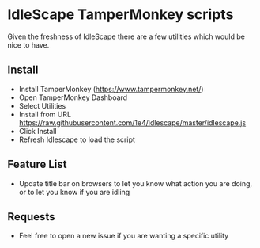 # IdleScape TamperMonkey scripts

Given the freshness of IdleScape there are a few utilities which would be nice to have.

## Install
- Install TamperMonkey (https://www.tampermonkey.net/)
- Open TamperMonkey Dashboard
- Select Utilities
- Install from URL https://raw.githubusercontent.com/1e4/idlescape/master/idlescape.js
- Click Install
- Refresh Idlescape to load the script

## Feature List
- Update title bar on browsers to let you know what action you are doing, or to let you know if you are idling

## Requests
- Feel free to open a new issue if you are wanting a specific utility
